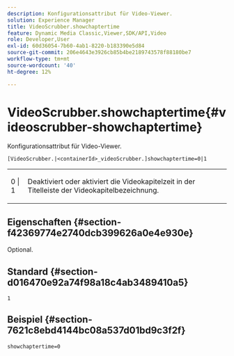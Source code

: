 ```yaml
---
description: Konfigurationsattribut für Video-Viewer.
solution: Experience Manager
title: VideoScrubber.showchaptertime
feature: Dynamic Media Classic,Viewer,SDK/API,Video
role: Developer,User
exl-id: 60d36054-7b60-4ab1-8220-b183390e5d84
source-git-commit: 206e4643e3926cb85b4be2189743578f88180be7
workflow-type: tm+mt
source-wordcount: '40'
ht-degree: 12%

---
```


# VideoScrubber.showchaptertime{#videoscrubber-showchaptertime}

Konfigurationsattribut für Video-Viewer.

`[VideoScrubber.|<containerId>_videoScrubber.]showchaptertime=0|1`

<table id="table_C616483932C2482CA9794DDD7313FD7C"> 
 <tbody> 
  <tr> 
   <td colname="col1"> <p> <span class="codeph"> 0 | 1</span> </p> </td> 
   <td colname="col2"> <p> Deaktiviert oder aktiviert die Videokapitelzeit in der Titelleiste der Videokapitelbezeichnung. </p> </td> 
  </tr> 
 </tbody> 
</table>

## Eigenschaften {#section-f42369774e2740dcb399626a0e4e930e}

Optional.

## Standard {#section-d016470e92a74f98a18c4ab3489410a5}

`1`

## Beispiel {#section-7621c8ebd4144bc08a537d01bd9c3f2f}

```
showchaptertime=0
```
